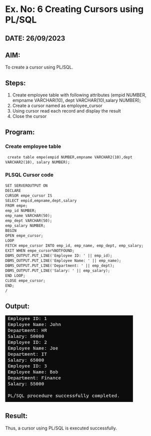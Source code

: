 # Ex. No: 6 Creating Cursors using PL/SQL
## DATE: 26/09/2023
## AIM: 
To create a cursor using PL/SQL.

## Steps:
1. Create employee table with following attributes (empid NUMBER, empname VARCHAR(10), dept VARCHAR(10),salary NUMBER);
2. Create a cursor named as employee_cursor
3. Using cursor read each record and display the result
4. Close the cursor

## Program:
### Create employee table
```
 create table empe(empid NUMBER,empname VARCHAR2(10),dept VARCHAR2(10), salary NUMBER);
```
### PLSQL Cursor code
```
SET SERVEROUTPUT ON
DECLARE
CURSOR empe_cursor IS
SELECT empid,empname,dept,salary
FROM empe;
emp_id NUMBER;
emp_name VARCHAR(50);
emp_dept VARCHAR(50);
emp_salary NUMBER;
BEGIN
OPEN empe_cursor;
LOOP
FETCH empe_cursor INTO emp_id, emp_name, emp_dept, emp_salary;
EXIT WHEN empe_cursor%NOTFOUND;
DBMS_OUTPUT.PUT_LINE('Employee ID: ' || emp_id);
DBMS_OUTPUT.PUT_LINE('Employee Name: ' || emp_name);
DBMS_OUTPUT.PUT_LINE('Department: ' || emp_dept);
DBMS_OUTPUT.PUT_LINE('Salary: ' || emp_salary);
END LOOP;
CLOSE empe_cursor;
END;
/
```
## Output:
![Alt text](image.png)
## Result:
Thus, a cursor using PL/SQL is executed successfully.
